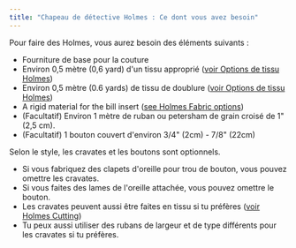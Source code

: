 ```yaml
---
title: "Chapeau de détective Holmes : Ce dont vous avez besoin"
---
```


Pour faire des Holmes, vous aurez besoin des éléments suivants :

- Fourniture de base pour la couture
- Environ 0,5 mètre (0,6 yard) d'un tissu approprié ([voir Options de tissu Holmes](/docs/patterns/holmes/fabric/))
- Environ 0,5 mètre (0.6 yards) de tissu de doublure ([voir Options de tissu Holmes](/docs/patterns/holmes/fabric/))
- A rigid material for the bill insert ([see Holmes Fabric options](/docs/patterns/holmes/fabric/))
- (Facultatif) Environ 1 mètre de ruban ou petersham de grain croisé de 1" (2,5 cm).
- (Facultatif) 1 bouton couvert d'environ 3/4" (2cm) - 7/8" (22cm)

<Note>

Selon le style, les cravates et les boutons sont optionnels.

- Si vous fabriquez des clapets d'oreille pour trou de bouton, vous pouvez omettre les cravates.
- Si vous faites des lames de l'oreille attachée, vous pouvez omettre le bouton.
- Les cravates peuvent aussi être faites en tissu si tu préfères ([voir Holmes Cutting](/docs/patterns/holmes/cutting/))
- Tu peux aussi utiliser des rubans de largeur et de type différents pour les cravates si tu préfères.

</Note>
